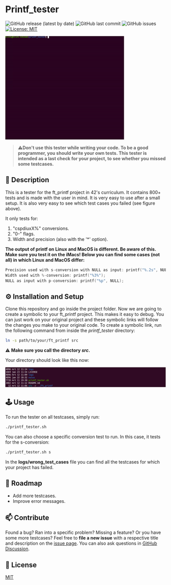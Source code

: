 # Printf_tester

![GitHub release (latest by date)](https://img.shields.io/github/v/release/hilmi-yilmaz/printf_tester?logo=GitHub)
![GitHub last commit](https://img.shields.io/github/last-commit/hilmi-yilmaz/printf_tester)
![GitHub issues](https://img.shields.io/github/issues-raw/hilmi-yilmaz/printf_tester)
[![License: MIT](https://img.shields.io/badge/License-MIT-yellow.svg)](https://opensource.org/licenses/MIT)

![Tester output gif](./imgs/gif.gif)

>:warning:**Don't use this tester while writing your code. To be a good programmer, you should write your own tests. This tester is intended as a last check for your project, to see whether you missed some testcases.**

## :rocket: Description

This is a tester for the ft_printf project in 42's curriculum. It contains 800+ tests and is made with the user in mind. It is very easy to use after a small setup. It is also very easy to see which test cases you failed (see figure above).

It only tests for:<br>
1. "cspdiuxX%" conversions.
2. "0-" flags.
3. Width and precision (also with the '*' option).

**The output of printf on Linux and MacOS is different. Be aware of this. Make sure you test it on the iMacs! Below you can find some cases (not all) in which Linux and MacOS differ:**
```C
Precision used with s-conversion with NULL as input: printf("%.2s", NULL);
Width used with %-conversion: printf("%3%");
NULL as input with p-conversion: printf("%p", NULL);
```

## :gear: Installation and Setup

Clone this repository and go inside the project folder. Now we are going to create a symbolic to your ft_printf project. This makes it easy to debug. You can just work on your original project and these symbolic links will follow the changes you make to your original code. To create a symbolic link, run the following command from inside the _printf_tester_ directory:

```sh
ln -s path/to/your/ft_printf src
```

:warning: **Make sure you call the directory _src_.**

Your directory should look like this now:

![After linking](./imgs/link.png)

## :joystick: Usage

To run the tester on all testcases, simply run:

```sh
./printf_tester.sh
```

You can also choose a specific conversion test to run. In this case, it tests for the s-conversion:

```sh
./printf_tester.sh s
```


In the **logs/wrong_test_cases** file you can find all the testcases for which your project has failed.

## :compass: Roadmap
- Add more testcases.
- Improve error messages.

## :mailbox: Contribute

Found a bug? Ran into a specific problem? Missing a feature? Or you have some more testcases? Feel free to **file a new issue** with a respective title and description on the [issue page](https://github.com/hilmi-yilmaz/printf_tester/issues). You can also ask questions in [GitHub Discussion](https://github.com/hilmi-yilmaz/printf_tester/discussions). 

## :blue_book: License
[MIT](https://opensource.org/licenses/MIT)
